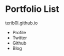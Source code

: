 # Portfolio List

[terib0l.github.io](https://terib0l.github.io)

- Profile
- Twitter
- Github
- Blog
